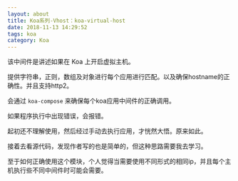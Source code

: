 ```yaml
---
layout: about
title: Koa系列-Vhost：koa-virtual-host
date: 2018-11-13 14:29:52
tags: koa
category: Koa
---
```


该中间件是讲述如果在 Koa 上开启虚拟主机。

提供字符串，正则，数组及对象进行每个应用进行匹配。以及确保hostname的正确性。并且支持http2。

会通过 `koa-compose` 来确保每个koa应用中间件的正确调用。

如果程序执行中出现错误，会报错。

起初还不理解使用，然后经过手动去执行应用，才恍然大悟。原来如此。

接着去看源代码，发现作者写的也是简单的，但这种思路需要我去学习。

至于如何正确使用这个模块，个人觉得当需要使用不同形式的相同ip，并且每个主机执行些不同中间件时可能会需要。